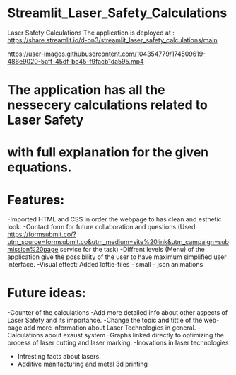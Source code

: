 # Streamlit_Laser_Safety_Calculations

Laser Safety Calculations 
The application is deployed at : https://share.streamlit.io/d-on3/streamlit_laser_safety_calculations/main

https://user-images.githubusercontent.com/104354779/174509619-486e9020-5aff-45df-bc45-f9facb1da595.mp4

# The application has all the nessecery calculations related to Laser Safety
# with full explanation for the given equations.

# Features:
-Imported HTML and CSS in order the webpage to has clean and esthetic look.
-Contact form for future collaboration and questions.(Used https://formsubmit.co/?utm_source=formsubmit.co&utm_medium=site%20link&utm_campaign=submission%20page service for the task)
-Diffrent levels (Menu) of the application give the possibility of the user to have maximum
simplified user interface.
-Visual effect: Added lottie-files - small - json animations

# Future ideas:
-Counter of the calculations 
-Add more detailed info about other aspects of Laser Safety and its importance.
-Change the topic and tittle of the web-page add more information about Laser Technologies in general.
-Calculations about exaust system 
-Graphs linked directly to optimizing the process of laser cutting and laser marking.
-Inovations in laser technologies 
- Intresting facts about lasers.
- Additive manifacturing and metal 3d printing 
